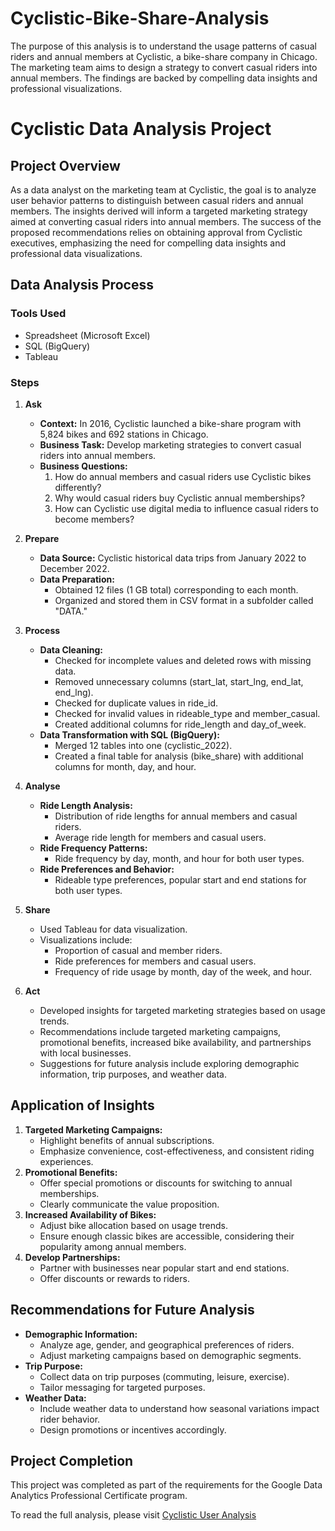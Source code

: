 # Cyclistic-Bike-Share-Analysis
The purpose of this analysis is to understand the usage patterns of casual riders and annual members at Cyclistic, a bike-share company in Chicago. The marketing team aims to design a strategy to convert casual riders into annual members. The findings are backed by compelling data insights and professional visualizations.

# Cyclistic Data Analysis Project

## Project Overview
As a data analyst on the marketing team at Cyclistic, the goal is to analyze user behavior patterns to distinguish between casual riders and annual members. The insights derived will inform a targeted marketing strategy aimed at converting casual riders into annual members. The success of the proposed recommendations relies on obtaining approval from Cyclistic executives, emphasizing the need for compelling data insights and professional data visualizations.

## Data Analysis Process
### Tools Used
- Spreadsheet (Microsoft Excel)
- SQL (BigQuery)
- Tableau

### Steps
1. **Ask**
   - **Context:** In 2016, Cyclistic launched a bike-share program with 5,824 bikes and 692 stations in Chicago.
   - **Business Task:** Develop marketing strategies to convert casual riders into annual members.
   - **Business Questions:**
     1. How do annual members and casual riders use Cyclistic bikes differently?
     2. Why would casual riders buy Cyclistic annual memberships?
     3. How can Cyclistic use digital media to influence casual riders to become members?

2. **Prepare**
   - **Data Source:** Cyclistic historical data trips from January 2022 to December 2022.
   - **Data Preparation:**
     - Obtained 12 files (1 GB total) corresponding to each month.
     - Organized and stored them in CSV format in a subfolder called "DATA."

3. **Process**
   - **Data Cleaning:**
     - Checked for incomplete values and deleted rows with missing data.
     - Removed unnecessary columns (start_lat, start_lng, end_lat, end_lng).
     - Checked for duplicate values in ride_id.
     - Checked for invalid values in rideable_type and member_casual.
     - Created additional columns for ride_length and day_of_week.
   - **Data Transformation with SQL (BigQuery):**
     - Merged 12 tables into one (cyclistic_2022).
     - Created a final table for analysis (bike_share) with additional columns for month, day, and hour.

4. **Analyse**
   - **Ride Length Analysis:**
     - Distribution of ride lengths for annual members and casual riders.
     - Average ride length for members and casual users.
   - **Ride Frequency Patterns:**
     - Ride frequency by day, month, and hour for both user types.
   - **Ride Preferences and Behavior:**
     - Rideable type preferences, popular start and end stations for both user types.

5. **Share**
   - Used Tableau for data visualization.
   - Visualizations include:
     - Proportion of casual and member riders.
     - Ride preferences for members and casual users.
     - Frequency of ride usage by month, day of the week, and hour.

6. **Act**
   - Developed insights for targeted marketing strategies based on usage trends.
   - Recommendations include targeted marketing campaigns, promotional benefits, increased bike availability, and partnerships with local businesses.
   - Suggestions for future analysis include exploring demographic information, trip purposes, and weather data.

## Application of Insights
1. **Targeted Marketing Campaigns:**
   - Highlight benefits of annual subscriptions.
   - Emphasize convenience, cost-effectiveness, and consistent riding experiences.
2. **Promotional Benefits:**
   - Offer special promotions or discounts for switching to annual memberships.
   - Clearly communicate the value proposition.
3. **Increased Availability of Bikes:**
   - Adjust bike allocation based on usage trends.
   - Ensure enough classic bikes are accessible, considering their popularity among annual members.
4. **Develop Partnerships:**
   - Partner with businesses near popular start and end stations.
   - Offer discounts or rewards to riders.

## Recommendations for Future Analysis
- **Demographic Information:**
  - Analyze age, gender, and geographical preferences of riders.
  - Adjust marketing campaigns based on demographic segments.
- **Trip Purpose:**
  - Collect data on trip purposes (commuting, leisure, exercise).
  - Tailor messaging for targeted purposes.
- **Weather Data:**
  - Include weather data to understand how seasonal variations impact rider behavior.
  - Design promotions or incentives accordingly.

## Project Completion
This project was completed as part of the requirements for the Google Data Analytics Professional Certificate program.

To read the full analysis, please visit [Cyclistic User Analysis](https://medium.com/@adewaleobalanlege/cyclistic-user-analysis-how-does-a-bike-share-navigate-speedy-success-973d24a41950)
